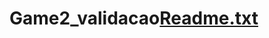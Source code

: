 # Game2_validacao[Readme.txt](https://github.com/Gedionir/Game2_validacao/files/6632160/Readme.txt)
